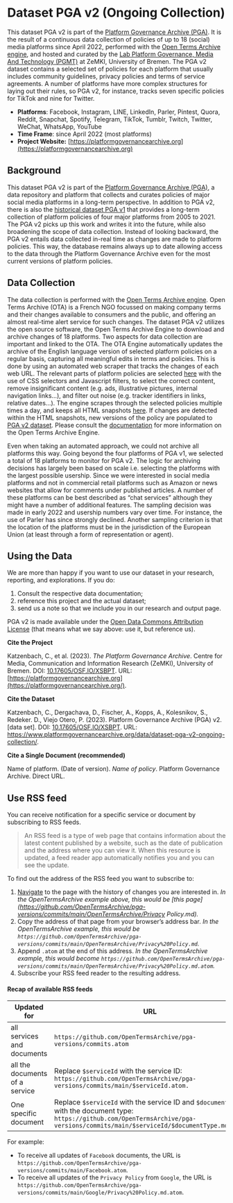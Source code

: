 # Dataset PGA v2 (Ongoing Collection)

This dataset PGA v2 is part of the [Platform Governance Archive (PGA)](https://www.platformgovernancearchive.org/). It is the result of a continuous data collection of policies of up to 18 (social) media platforms since April 2022, performed with the [Open Terms Archive engine](https://docs.opentermsarchive.org/), and hosted and curated by the [Lab Platform Governance, Media And Technology (PGMT)](https://platform-governance.org/) at ZeMKI, University of Bremen. The PGA v2 dataset contains a selected set of policies for each platform that usually includes community guidelines, privacy policies and terms of service agreements. A number of platforms have more complex structures for laying out their rules, so PGA v2, for instance, tracks seven specific policies for TikTok and nine for Twitter. 

- **Platforms**: Facebook, Instagram, LINE, LinkedIn, Parler, Pintest, Quora, Reddit, Snapchat, Spotify, Telegram, TikTok, Tumblr, Twitch, Twitter, WeChat, WhatsApp, YouTube
- **Time Frame**: since April 2022 (most platforms)
- **Project Website:** [https://platformgovernancearchive.org](https://platformgovernancearchive.org)

## Background

This dataset PGA v2 is part of the [Platform Governance Archive (PGA)](https://www.platformgovernancearchive.org/), a data repository and platform that collects and curates policies of major social media platforms in a long-term perspective. In addition to PGA v2, there is also the [historical dataset PGA v1](https://github.com/PlatformGovernanceArchive/pga-corpus) that provides a long-term collection of platform policies of four major platforms from 2005 to 2021. The PGA v2 picks up this work and writes it into the future, while also broadening the scope of data collection. Instead of looking backward, the PGA v2 entails data collected in-real time as changes are made to platform policies. This way, the database remains always up to date allowing access to the data through the Platform Governance Archive even for the most current versions of platform policies. 

## Data Collection

The data collection is performed with the [Open Terms Archive engine](https://docs.opentermsarchive.org/). Open Terms Archive (OTA) is a French NGO focussed on making company terms and their changes available to consumers and the public, and offering an almost real-time alert service for such changes. The dataset PGA v2 utilizes the open source software, the Open Terms Archive Engine to download and archive changes of 18 platforms. Two aspects for data collection are important and linked to the OTA. The OTA Engine automatically updates the archive of the English language version of selected platform policies on a regular basis, capturing all meaningful edits in terms and policies. This is done by using an automated web scraper that tracks the changes of each web URL. The relevant parts of platform policies are selected [here](https://github.com/OpenTermsArchive/pga-declarations) with the use of CSS selectors and Javascript filters, to select the correct content, remove insignificant content (e.g. ads, illustrative pictures, internal navigation links…), and filter out noise (e.g. tracker identifiers in links, relative dates…). The engine scrapes through the selected policies multiple times a day, and keeps all HTML snapshots [here](https://github.com/OpenTermsArchive/pga-snapshots). If changes are detected within the HTML snapshots, new versions of the policy are populated to [PGA v2 dataset](https://github.com/OpenTermsArchive/pga-versions). Please consult the [documentation](https://docs.opentermsarchive.org/) for more information on the Open Terms Archive Engine.

Even when taking an automated approach, we could not archive all platforms this way. Going beyond the four platforms of PGA v1, we selected a total of 18 platforms to monitor for PGA v2. The logic for archiving decisions has largely been based on scale i.e. selecting the platforms with the largest possible usership. Since we were interested in social media platforms and not in commercial retail platforms such as Amazon or news websites that allow for comments under published articles. A number of these platforms can be best described as “chat services” although they might have a number of additional features. The sampling decision was made in early 2022 and usership numbers vary over time. For instance, the use of Parler has since strongly declined. Another sampling criterion is that the location of the platforms must be in the jurisdiction of the European Union (at least through a form of representation or agent). 

## Using the Data

We are more than happy if you want to use our dataset in your research, reporting, and explorations. If you do:

1. Consult the respective data documentation;
2. reference this project and the actual dataset;
3. send us a note so that we include you in our research and output page.

PGA v2 is made available under the [Open Data Commons Attribution License](http://opendatacommons.org/licenses/by/1.0/) (that means what we say above: use it, but reference us).

**Cite the Project** 

Katzenbach, C., et al. (2023). *The Platform Governance Archive*. Centre for Media, Communication and Information Research (ZeMKI), University of Bremen. DOI: [10.17605/OSF.IO/XSBPT](https://doi.org/10.17605/OSF.IO/XSBPT). URL: [https://platformgovernancearchive.org](https://platformgovernancearchive.org/).

**Cite the Dataset**

Katzenbach, C., Dergachava, D., Fischer, A., Kopps, A., Kolesnikov, S., Redeker. D., Viejo Otero, P. (2023). Platform Governance Archive (PGA) v2. [data set]. DOI: [10.17605/OSF.IO/XSBPT](https://doi.org/10.17605/OSF.IO/XSBPT). URL: https://www.platformgovernancearchive.org/data/dataset-pga-v2-ongoing-collection/.

**Cite a Single Document (recommended)**

Name of platform. (Date of version). *Name of policy*. Platform Governance Archive. Direct URL. 


## Use RSS feed

You can receive notification for a specific service or document by subscribing to RSS feeds.

> An RSS feed is a type of web page that contains information about the latest content published by a website, such as the date of publication and the address where you can view it. When this resource is updated, a feed reader app automatically notifies you and you can see the update.

To find out the address of the RSS feed you want to subscribe to:

1. [Navigate](https://github.com/OpenTermsArchive/pga-versions#exploring-the-versions-history) to the page with the history of changes you are interested in. *In the OpenTermsArchive example above, this would be [this page](https://github.com/OpenTermsArchive/pga-versions/commits/main/OpenTermsArchive/Privacy Policy.md).*
2. Copy the address of that page from your browser’s address bar. *In the OpenTermsArchive example, this would be `https://github.com/OpenTermsArchive/pga-versions/commits/main/OpenTermsArchive/Privacy%20Policy.md`.*
3. Append `.atom` at the end of this address. *In the OpenTermsArchive example, this would become `https://github.com/OpenTermsArchive/pga-versions/commits/main/OpenTermsArchive/Privacy%20Policy.md.atom`.*
4. Subscribe your RSS feed reader to the resulting address.

#### Recap of available RSS feeds

| Updated for                    | URL                                                          |
| ------------------------------ | ------------------------------------------------------------ |
| all services and documents     | `https://github.com/OpenTermsArchive/pga-versions/commits.atom` |
| all the documents of a service | Replace `$serviceId` with the service ID: `https://github.com/OpenTermsArchive/pga-versions/commits/main/$serviceId.atom.` |
| One specific document          | Replace `$serviceId` with the service ID and `$documentType` with the document type: `https://github.com/OpenTermsArchive/pga-versions/commits/main/$serviceId/$documentType.md.atom` |

For example:

- To receive all updates of `Facebook` documents, the URL is `https://github.com/OpenTermsArchive/pga-versions/commits/main/Facebook.atom`.
- To receive all updates of the `Privacy Policy` from `Google`, the URL is `https://github.com/OpenTermsArchive/pga-versions/commits/main/Google/Privacy%20Policy.md.atom`.
